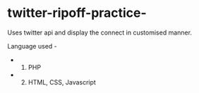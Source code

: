# twitter-ripoff-practice-

Uses twitter api and display the connect in customised manner.

Language used -
- 1. PHP
- 2. HTML, CSS, Javascript
